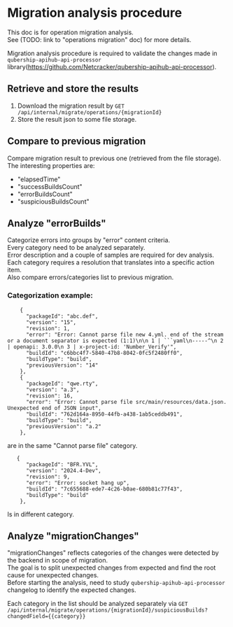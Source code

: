 # Migration analysis procedure

This doc is for operation migration analysis.  
See (TODO: link to "operations migration" doc) for more details. 

Migration analysis procedure is required to validate the changes made in `qubership-apihub-api-processor` library(https://github.com/Netcracker/qubership-apihub-api-processor).

## Retrieve and store the results
1) Download the migration result by `GET /api/internal/migrate/operations/{migrationId}`   
2) Store the result json to some file storage.

## Compare to previous migration
Compare migration result to previous one (retrieved from the file storage).  
The interesting properties are:
* "elapsedTime"
* "successBuildsCount"
* "errorBuildsCount"
* "suspiciousBuildsCount"

## Analyze "errorBuilds"
Categorize errors into groups by "error" content criteria.  
Every category need to be analyzed separately.  
Error description and a couple of samples are required for dev analysis.  
Each category requires a resolution that translates into a specific action item.  
Also compare errors/categories list to previous migration.

### Categorization example:
```
    {
      "packageId": "abc.def",
      "version": "15",
      "revision": 1,
      "error": "Error: Cannot parse file new 4.yml. end of the stream or a document separator is expected (1:1)\n\n 1 | ```yaml\n-----^\n 2 | openapi: 3.0.0\n 3 | x-project-id: 'Number_Verify'",
      "buildId": "c6bbc4f7-5840-47b8-8042-0fc5f2480ff0",
      "buildType": "build",
      "previousVersion": "14"
    },
    {
      "packageId": "qwe.rty",
      "version": "a.3",
      "revision": 16,
      "error": "Error: Cannot parse file src/main/resources/data.json. Unexpected end of JSON input",
      "buildId": "762d164a-8950-44fb-a438-1ab5ceddb491",
      "buildType": "build",
      "previousVersion": "a.2"
    },
```
are in the same "Cannot parse file" category.

```
   {
      "packageId": "BFR.YVL",
      "version": "2024.4-Dev",
      "revision": 9,
      "error": "Error: socket hang up",
      "buildId": "7c655688-ede7-4c26-b0ae-680b81c77f43",
      "buildType": "build"
    },
```
Is in different category.


## Analyze "migrationChanges"
"migrationChanges" reflects categories of the changes were detected by the backend in scope of migration.  
The goal is to split unexpected changes from expected and find the root cause for unexpected changes.  
Before starting the analysis, need to study `qubership-apihub-api-processor` changelog to identify the expected changes.

Each category in the list should be analyzed separately via `GET /api/internal/migrate/operations/{migrationId}/suspiciousBuilds?changedField={{category}}`





